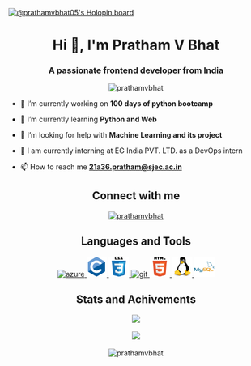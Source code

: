 [![@prathamvbhat05's Holopin board](https://holopin.me/prathamvbhat05)](https://holopin.io/@prathamvbhat05)

<h1 align="center">Hi 👋, I'm Pratham V Bhat</h1>
<h3 align="center">A passionate frontend developer from India</h3>

<p align="center"> <img src="https://komarev.com/ghpvc/?username=prathamvbhat&label=Profile%20views&color=0e75b6&style=flat" alt="prathamvbhat" /> </p>

- 🔭 I’m currently working on **100 days of python bootcamp**

- 🌱 I’m currently learning **Python and Web**

- 🤝 I’m looking for help with **Machine Learning and its project**
  
- 🏢 I am currently interning at EG India PVT. LTD. as a DevOps intern
  
- 📫 How to reach me **21a36.pratham@sjec.ac.in**

<h2 align="center">Connect with me</h2>
<p align="center">
<a href="https://linkedin.com/in/prathamvbhat" target="blank"><img align="center" src="https://raw.githubusercontent.com/rahuldkjain/github-profile-readme-generator/master/src/images/icons/Social/linked-in-alt.svg" alt="prathamvbhat" height="30" width="40" /></a>
</p>

<h2 align="center">Languages and Tools</h2>
<p align="center"> <a href="https://azure.microsoft.com/en-in/" target="_blank" rel="noreferrer"> <img src="https://www.vectorlogo.zone/logos/microsoft_azure/microsoft_azure-icon.svg" alt="azure" width="40" height="40"/> </a> <a href="https://www.cprogramming.com/" target="_blank" rel="noreferrer"> <img src="https://raw.githubusercontent.com/devicons/devicon/master/icons/c/c-original.svg" alt="c" width="40" height="40"/> </a> <a href="https://www.w3schools.com/css/" target="_blank" rel="noreferrer"> <img src="https://raw.githubusercontent.com/devicons/devicon/master/icons/css3/css3-original-wordmark.svg" alt="css3" width="40" height="40"/> </a> <a href="https://git-scm.com/" target="_blank" rel="noreferrer"> <img src="https://www.vectorlogo.zone/logos/git-scm/git-scm-icon.svg" alt="git" width="40" height="40"/> </a> <a href="https://www.w3.org/html/" target="_blank" rel="noreferrer"> <img src="https://raw.githubusercontent.com/devicons/devicon/master/icons/html5/html5-original-wordmark.svg" alt="html5" width="40" height="40"/> </a> <a href="https://www.linux.org/" target="_blank" rel="noreferrer"> <img src="https://raw.githubusercontent.com/devicons/devicon/master/icons/linux/linux-original.svg" alt="linux" width="40" height="40"/> </a> <a href="https://www.mysql.com/" target="_blank" rel="noreferrer"> <img src="https://raw.githubusercontent.com/devicons/devicon/master/icons/mysql/mysql-original-wordmark.svg" alt="mysql" width="40" height="40"/> </a> </p>

<h2 align="center"> Stats and Achivements</h2>

<p align="center">
<img class="img" src="https://github-readme-stats.vercel.app/api/top-langs/?username=prathamvbhat&layout=compact" />
</p>

<p align="center">
<img class="img" src="https://github-readme-stats.vercel.app/api?username=prathamvbhat&show_icons=true&" />
</p>

<p align="center">
<img align="center" src="https://github-readme-streak-stats.herokuapp.com/?user=prathamvbhat&" alt="prathamvbhat" />
</p>
